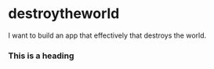 # destroytheworld
I want to build an app that effectively that destroys the world.


### This is a heading
